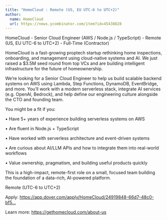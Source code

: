 ```yaml
---
title: "HomeCloud : Remote (US, EU UTC-6 to UTC+2)"
author:
  name: HomeCloud
  url: https://news.ycombinator.com/item?id=45438828
---
```

HomeCloud - Senior Cloud Engineer (AWS &#x2F; Node.js &#x2F; TypeScript) - Remote (US, EU UTC-6 to UTC+2) - Full-Time (Contractor)

HomeCloud is a fast-growing proptech startup rethinking home inspections, onboarding, and management using cloud-native systems and AI. We just raised a $3.5M seed round from top VCs and are building intelligent infrastructure for the future of homeownership.

We’re looking for a Senior Cloud Engineer to help us build scalable backend systems on AWS using Lambda, Step Functions, DynamoDB, EventBridge, and more. You’ll work with a modern serverless stack, integrate AI services (e.g. OpenAI, Bedrock), and help define our engineering culture alongside the CTO and founding team.

You might be a fit if you:

• Have 5+ years of experience building serverless systems on AWS

• Are fluent in Node.js + TypeScript

• Have worked with serverless architecture and event-driven systems

• Are curious about AI&#x2F;LLM APIs and how to integrate them into real-world workflows

• Value ownership, pragmatism, and building useful products quickly

This is a high-impact, remote-first role on a small, focused team building the foundation of a data-rich, AI-powered platform.

Remote (UTC-6 to UTC+2)

Apply: <a href="https:&#x2F;&#x2F;app.dover.com&#x2F;apply&#x2F;HomeCloud&#x2F;24919848-66d7-48c0-bf59-5cc3eb8352a0" rel="nofollow">https:&#x2F;&#x2F;app.dover.com&#x2F;apply&#x2F;HomeCloud&#x2F;24919848-66d7-48c0-bf5...</a>

Learn more: <a href="https:&#x2F;&#x2F;gethomecloud.com&#x2F;about-us" rel="nofollow">https:&#x2F;&#x2F;gethomecloud.com&#x2F;about-us</a>
<JobApplication />
